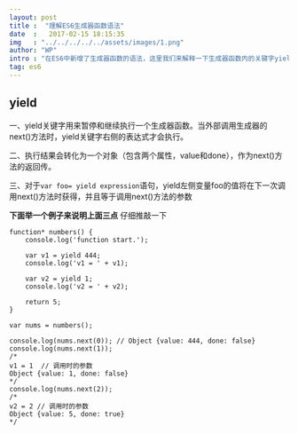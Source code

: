 ```yaml
---
layout: post
title :  "理解ES6生成器函数语法"
date  :   2017-02-15 18:15:35
img   : "../../../../../assets/images/1.png"
author: "WP"
intro : "在ES6中新增了生成器函数的语法，这里我们来解释一下生成器函数内的关键字yield"
tag: es6
---
```


## yield	

一、yield关键字用来暂停和继续执行一个生成器函数。当外部调用生成器的next()方法时，yield关键字右侧的表达式才会执行。



二、执行结果会转化为一个对象（包含两个属性，value和done），作为next()方法的返回传。



三、对于`var foo= yield expression`语句，yield左侧变量foo的值将在下一次调用next()方法时获得，并且等于调用next()方法的参数

**下面举一个例子来说明上面三点** 仔细推敲一下
	
	function* numbers() {
	    console.log('function start.');
	
	    var v1 = yield 444;
	    console.log('v1 = ' + v1);
	
	    var v2 = yield 1;
	    console.log('v2 = ' + v2);
	
	    return 5;
	}
	
	var nums = numbers();
	
	console.log(nums.next(0)); // Object {value: 444, done: false}
	console.log(nums.next(1));
	/*
	v1 = 1  // 调用时的参数
	Object {value: 1, done: false}
	*/
	console.log(nums.next(2));
	/*
	v2 = 2 // 调用时的参数
	Object {value: 5, done: true}
	*/



 





